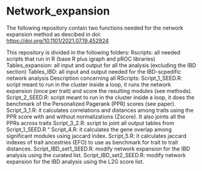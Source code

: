 # Network_expansion
The following repository contain two functions needed for the network expansion method as descibed in doi: https://doi.org/10.1101/2021.07.19.452924 

This repository is divided in the following folders:
Rscripts: all needed scripts that run in R (base R plus igraph and pROC libraries)
Tables_expansion: all input and output for all the analysis (excluding the IBD section)
Tables_IBD: all input and output needed for the IBD-scpedific network analysis
Description concerning all RScripts:
Script_1_SEED.R: script meant to run in the cluster inside a loop, it runs the network expansion (once per trait) and score the resulting modules (see methods). 
Script_2_SEED.R: script meant to run in the cluster inside a loop, it does the benchmark of the Personalized Pagerank (PPR) scores (see paper).
Script_3_1.R: it calculates correlations and distances among traits using the PPR score with and without normalizations (Zscore). It also joints all the PPRs across traits
Script_3_2.R: script to joint all output tables from Script_1_SEED.R “
Script_4.R: it calculates the gene overlap among significant modules using jaccard index.
Script_5.R: it calculates jaccard indexes of trait ancestries (EFO) to use as benchmark for trait to trait distances.
Script_IBD_set1_SEED.R: modify network expansion for the IBD analysis using the curated list. 
Script_IBD_set2_SEED.R: modify network expansion for the IBD analysis using the L2G score list.

